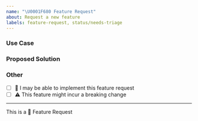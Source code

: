 ```yaml
---
name: "\U0001F680 Feature Request"
about: Request a new feature
labels: feature-request, status/needs-triage
---
```


<!-- short description of the feature you are proposing: -->




### Use Case

<!-- why do you need this feature? -->




### Proposed Solution

<!-- prototype/workaround/sketch/reference: -->




### Other

<!-- 
e.g. detailed explanation, stacktraces, related issues, suggestions how to fix, 
links for us to have context, eg. associated pull-request, stackoverflow, gitter, etc
-->





* [ ] :wave: I may be able to implement this feature request
* [ ] :warning: This feature might incur a breaking change

---

This is a :rocket: Feature Request
